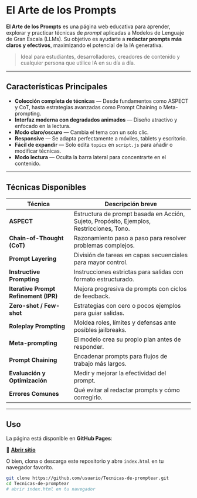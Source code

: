 # El Arte de los Prompts

**El Arte de los Prompts** es una página web educativa para aprender, explorar y practicar técnicas de *prompt* aplicadas a Modelos de Lenguaje de Gran Escala (LLMs).
Su objetivo es ayudarte a **redactar prompts más claros y efectivos**, maximizando el potencial de la IA generativa.

> Ideal para estudiantes, desarrolladores, creadores de contenido y cualquier persona que utilice IA en su día a día.

---

## Características Principales

* **Colección completa de técnicas** — Desde fundamentos como ASPECT y CoT, hasta estrategias avanzadas como Prompt Chaining o Meta-prompting.
* **Interfaz moderna con degradados animados** — Diseño atractivo y enfocado en la lectura.
* **Modo claro/oscuro** — Cambia el tema con un solo clic.
* **Responsive** — Se adapta perfectamente a móviles, tablets y escritorio.
* **Fácil de expandir** — Solo edita `topics` en `script.js` para añadir o modificar técnicas.
* **Modo lectura** — Oculta la barra lateral para concentrarte en el contenido.

---

## Técnicas Disponibles

| Técnica                               | Descripción breve                                                                        |
| ------------------------------------- | ---------------------------------------------------------------------------------------- |
| **ASPECT**                            | Estructura de prompt basada en Acción, Sujeto, Propósito, Ejemplos, Restricciones, Tono. |
| **Chain-of-Thought (CoT)**            | Razonamiento paso a paso para resolver problemas complejos.                              |
| **Prompt Layering**                   | División de tareas en capas secuenciales para mayor control.                             |
| **Instructive Prompting**             | Instrucciones estrictas para salidas con formato estructurado.                           |
| **Iterative Prompt Refinement (IPR)** | Mejora progresiva de prompts con ciclos de feedback.                                     |
| **Zero-shot / Few-shot**              | Estrategias con cero o pocos ejemplos para guiar salidas.                                |
| **Roleplay Prompting**                        | Moldea roles, límites y defensas ante posibles jailbreaks.                              |
| **Meta-prompting**                    | El modelo crea su propio plan antes de responder.                                        |
| **Prompt Chaining**                   | Encadenar prompts para flujos de trabajo más largos.                                     |
| **Evaluación y Optimización**         | Medir y mejorar la efectividad del prompt.                                               |
| **Errores Comunes**                   | Qué evitar al redactar prompts y cómo corregirlo.                                        |

---

## Uso

La página está disponible en **GitHub Pages**:

🔗 **[Abrir sitio](https://desvosoft.github.io/El-arte-de-los-prompts/)**

O bien, clona o descarga este repositorio y abre `index.html` en tu navegador favorito.

```bash
git clone https://github.com/usuario/Tecnicas-de-promptear.git
cd Tecnicas-de-promptear
# abrir index.html en tu navegador
```

<!-- ---

## ✅ Cómo Contribuir

¿Tienes nuevas técnicas o mejoras para la interfaz? Tu aporte es bienvenido:

1. Haz **fork** de este repositorio.
2. Crea una nueva rama:

   ```bash
   git checkout -b feature/nueva-tecnica
   ```
3. Realiza tus cambios y confirma:

   ```bash
   git commit -m "Agrega técnica X"
   ```
4. Envía tu rama:

   ```bash
   git push origin feature/nueva-tecnica
   ```
5. Abre un **Pull Request** describiendo tu mejora. -->

<!-- ---

## 📈 Posibles Mejoras Futuras

* Guardar preferencias de tema con `localStorage`.
* Soporte multilenguaje.
* Ejecución en vivo de prompts mediante API de LLMs.
* Sistema de búsqueda por palabras clave.
* Descarga de ejemplos en formato Markdown o JSON. -->
